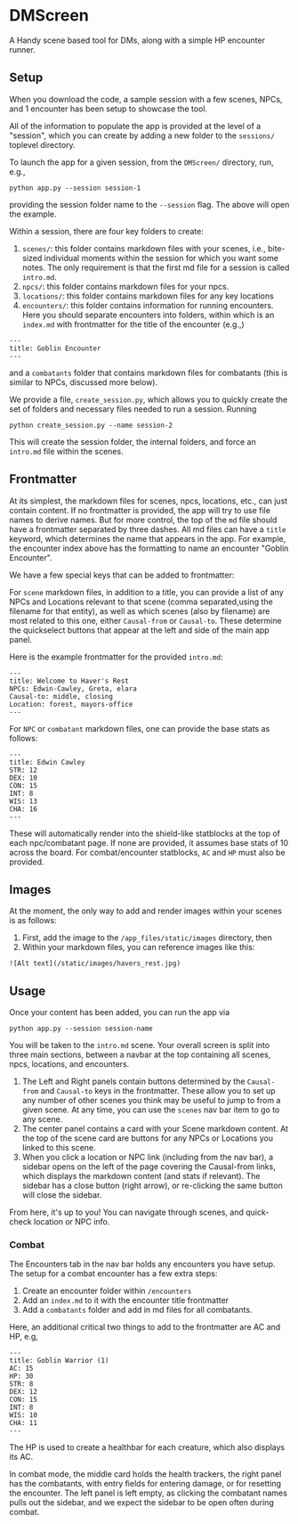 # DMScreen
A Handy scene based tool for DMs, along with a simple HP encounter runner.

## Setup

When you download the code, a sample session with a few scenes, NPCs, and 1 encounter has been setup to showcase the tool. 

All of the information to populate the app is provided at the level of a "session", which you can create by adding a new folder to the `sessions/` toplevel directory. 

To launch the app for a given session, from the `DMScreen/` directory, run, e.g.,

```
python app.py --session session-1
```

providing the session folder name to the `--session` flag. The above will open the example.

Within a session, there are four key folders to create: 

1. `scenes/`: this folder contains markdown files with your scenes, i.e., bite-sized individual moments within the session for which you want some notes. The only requirement is that the first md file for a session is called `intro.md`. 
2. `npcs/`: this folder contains markdown files for your npcs. 
3. `locations/`: this folder contains markdown files for any key locations 
4. `encounters/`: this folder contains information for running encounters. Here you should separate encounters into folders, within which is an `index.md` with frontmatter for the title of the encounter (e.g.,)
```
---
title: Goblin Encounter
---
```
and a `combatants` folder that contains markdown files for combatants (this is similar to NPCs, discussed more below). 

We provide a file, `create_session.py`, which allows you to quickly create the set of folders and necessary files needed to run a session. Running 

```
python create_session.py --name session-2
```

This will create the session folder, the internal folders, and force an `intro.md` file within the scenes. 

## Frontmatter
At its simplest, the markdown files for scenes, npcs, locations, etc., can just contain content. If no frontmatter is provided, the app will try to use file names to derive names. But for more control, the top of the `md` file should have a frontmatter separated by three dashes. All md files can have a `title` keyword, which determines the name that appears in the app. For example, the encounter index above has the formatting to name an encounter "Goblin Encounter". 

We have a few special keys that can be added to frontmatter: 

For `scene` markdown files, in addition to a title, you can provide a list of any NPCs and Locations relevant to that scene (comma separated,using the filename for that entity), as well as which scenes (also by filename) are most related to this one, either `Causal-from` or `Causal-to`. These determine the quickselect buttons that appear at the left and side of the main app panel. 

Here is the example frontmatter for the provided `intro.md`: 

```
---
title: Welcome to Haver's Rest
NPCs: Edwin-Cawley, Greta, elara
Causal-to: middle, closing
Location: forest, mayors-office
---
```

For `NPC` or `combatant` markdown files, one can provide the base stats as follows: 
```
---
title: Edwin Cawley
STR: 12
DEX: 10
CON: 15
INT: 8
WIS: 13
CHA: 16
---
```
These will automatically render into the shield-like statblocks at the top of each npc/combatant page. If none are provided, it assumes base stats of 10 across the board. For combat/encounter statblocks, `AC` and `HP` must also be provided.

## Images 
At the moment, the only way to add and render images within your scenes is as follows: 
1. First, add the image to the `/app_files/static/images` directory, then
2. Within your markdown files, you can reference images like this:

```
![Alt text](/static/images/havers_rest.jpg)
```


## Usage 
Once your content has been added, you can run the app via 

```
python app.py --session session-name
```

You will be taken to the `intro.md` scene. Your overall screen is split into three main sections, between a navbar at the top containing all scenes, npcs, locations, and encounters. 

1. The Left and Right panels contain buttons determined by the `Causal-from` and `Causal-to` keys in the frontmatter. These allow you to set up any number of other scenes you think may be useful to jump to from a given scene. At any time, you can use the `scenes` nav bar item to go to any scene. 
2. The center panel contains a card with your Scene markdown content. At the top of the scene card are buttons for any NPCs or Locations you linked to this scene. 
3. When you click a location or NPC link (including from the nav bar), a sidebar opens on the left of the page covering the Causal-from links, which displays the markdown content (and stats if relevant). The sidebar has a close button (right arrow), or re-clicking the same button will close the sidebar. 

From here, it's up to you! You can navigate through scenes, and quick-check location or NPC info. 

### Combat 
The Encounters tab in the nav bar holds any encounters you have setup. The setup for a combat encounter has a few extra steps: 
1. Create an encounter folder within `/encounters`
2. Add an `index.md` to it with the encounter title frontmatter
3. Add a `combatants` folder and add in md files for all combatants. 

Here, an additional critical two things to add to the frontmatter are AC and HP, e.g,
```
---
title: Goblin Warrior (1)
AC: 15
HP: 30
STR: 8
DEX: 12
CON: 15
INT: 8
WIS: 10
CHA: 11
---
```

The HP is used to create a healthbar for each creature, which also displays its AC. 

In combat mode, the middle card holds the health trackers, the right panel has the combatants, with entry fields for entering damage, or for resetting the encounter. The left panel is left empty, as clicking the combatant names pulls out the sidebar, and we expect the sidebar to be open often during combat.

